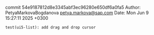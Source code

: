 commit 54e9187812d8e3345abf3ec96280e650df6a0fa5
Author: PetyaMarkovaBogdanova <petya.markova@sap.com>
Date:   Mon Jun 9 15:27:11 2025 +0300

    test(ui5-list): add drag and drop cursor
